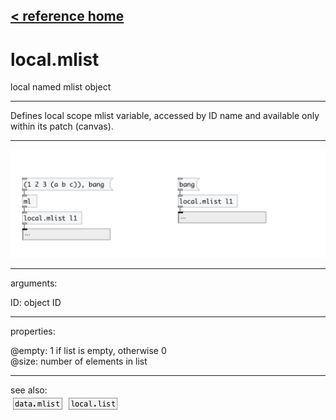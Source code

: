 [< reference home](index.html)
---

# local.mlist


local named mlist object

---

Defines local scope mlist variable, accessed by ID name and available only within
            its patch (canvas).
<br>


---


![example](examples/local.mlist-example.jpg)

---
arguments:

ID: object ID<br>

---
properties:

@empty: 1 if list is
            empty, otherwise 0<br>
@size: number of
            elements in list<br>

---
see also:<br>
[![data.mlist](img/object_data.mlist.png)](data.mlist.html)
[![local.list](img/object_local.list.png)](local.list.html)
